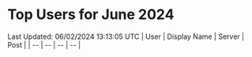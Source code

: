# Top Users for June 2024
Last Updated: 06/02/2024 13:13:05 UTC
| User | Display Name | Server | Post |
| -- | -- | -- | -- |
